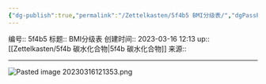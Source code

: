 ```yaml
---
{"dg-publish":true,"permalink":"/Zettelkasten/5f4b5 BMI分级表/","dgPassFrontmatter":true}
---
```


编号:: 5f4b5
标题:: BMI分级表
创建时间:: 2023-03-16 12:13
up:: [[Zettelkasten/5f4b 碳水化合物\|5f4b 碳水化合物]]
来源:: 

---
![Pasted image 20230316121353.png](/img/user/attachment/Pasted%20image%2020230316121353.png)